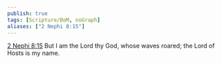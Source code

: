 ```yaml
---
publish: true
tags: [Scripture/BoM, noGraph]
aliases: ["2 Nephi 8:15"]
---
```

[2 Nephi 8:15](https://churchofjesuschrist.org/study/scriptures/bofm/2-ne/8?lang=eng&id=p15#p15) But I am the Lord thy God, whose waves roared; the Lord of Hosts is my name.

